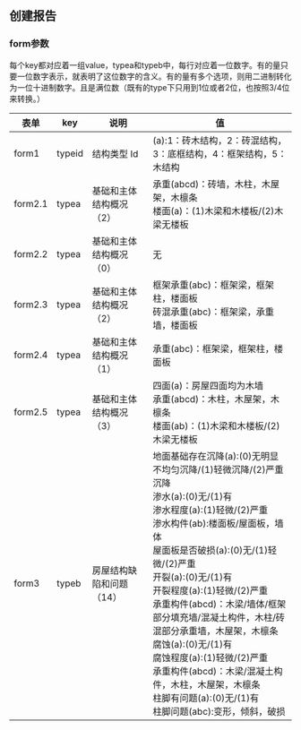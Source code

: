 ## 创建报告

### form参数

每个key都对应着一组value，typea和typeb中，每行对应着一位数字。有的量只要一位数字表示，就表明了这位数字的含义。有的量有多个选项，则用二进制转化为一位十进制数字。且是满位数（既有的type下只用到1位或者2位，也按照3/4位来转换。）

|表单|key|说明|值|
|-|-|-|-|
|form1|typeid|结构类型 Id|(a):1：砖木结构，2：砖混结构，3：底框结构，4：框架结构，5：木结构|
|form2.1|typea|基础和主体结构概况（2） |承重(abcd)：砖墙，木柱，木屋架，木檩条<br>楼面(a)：(1)木梁和木楼板/(2)木梁无楼板|
|form2.2|typea|基础和主体结构概况（0） |无|
|form2.3|typea|基础和主体结构概况（2） |框架承重(abc)：框架梁，框架柱，楼面板<br/>砖混承重(abc)：框架梁，承重墙，楼面板|
|form2.4|typea|基础和主体结构概况（1） |承重(abc)：框架梁，框架柱，楼面板|
|form2.5|typea|基础和主体结构概况（3） |四面(a)：房屋四面均为木墙<br/>承重(abcd)：木柱，木屋架，木檩条<br/>楼面(ab)：(1)木梁和木楼板/(2)木梁无楼板|
|form3|typeb|房屋结构缺陷和问题（14） |地面基础存在沉降(a):(0)无明显不均匀沉降/(1)轻微沉降/(2)严重沉降<br/>渗水(a):(0)无/(1)有<br/>渗水程度(a):(1)轻微/(2)严重<br/>渗水构件(ab):楼面板/屋面板，墙体<br/>屋面板是否破损(a):(0)无/(1)轻微/(2)严重<br/>开裂(a):(0)无/(1)有<br/>开裂程度(a):(1)轻微/(2)严重<br/>承重构件(abcd)：木梁/墙体/框架部分填充墙/混凝土构件，木柱/砖混部分承重墙，木屋架，木檩条<br/>腐蚀(a):(0)无/(1)有<br/>腐蚀程度(a):(1)轻微/(2)严重<br/>承重构件(abcd)：木梁/混凝土构件，木柱，木屋架，木檩条<br/>柱脚有问题(a):(0)无/(1)有<br/>柱脚问题(abc):变形，倾斜，破损|